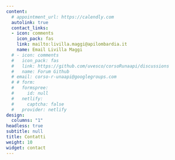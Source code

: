 ```yaml
---
content:
  # appointment_url: https://calendly.com
  autolink: true
  contact_links:
  - icon: comments
    icon_pack: fas
    link: mailto:livilla.maggi@apilombardia.it
    name: Email Livilla Maggi
  # - icon: comments
  #   icon_pack: fas
  #   link: https://github.com/uvesco/corsoRunaapi/discussions
  #   name: Forum Github
  # email: corso-r-unaapi@googlegroups.com
  # # form:
  #   formspree:
  #     id: null
  #   netlify:
  #     captcha: false
  #   provider: netlify
design:
  columns: "1"
headless: true
subtitle: null
title: Contatti
weight: 10
widget: contact
---
```

# 